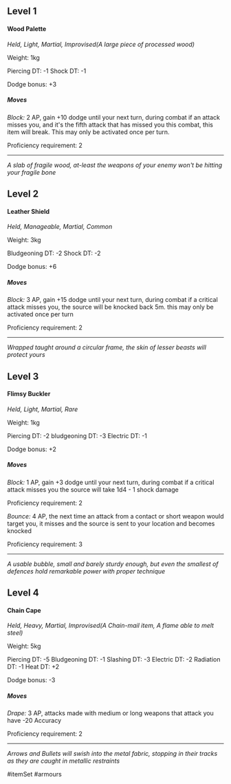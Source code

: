 ## Level 1
#### Wood Palette
*Held, Light, Martial, Improvised(A large piece of processed wood)*

Weight: 1kg

Piercing DT: -1
Shock DT: -1

Dodge bonus: +3

##### Moves

*Block:* 2 AP, gain +10 dodge until your next turn, during combat if an attack misses you, and it's the fifth attack that has missed you this combat, this item will break. This may only be activated once per turn.

Proficiency requirement: 2

---
*A slab of fragile wood, at-least the weapons of your enemy won't be hitting your fragile bone*

## Level 2
#### Leather Shield
*Held, Manageable, Martial, Common*

Weight: 3kg

Bludgeoning DT: -2
Shock DT: -2

Dodge bonus: +6

##### Moves

*Block:* 3 AP, gain +15 dodge until your next turn, during combat if a critical attack misses you, the source will be knocked back 5m. this may only be activated once per turn

Proficiency requirement: 2

---
*Wrapped taught around a circular frame, the skin of lesser beasts will protect yours*

## Level 3
#### Flimsy Buckler
*Held, Light, Martial, Rare*

Weight: 1kg

Piercing DT: -2
bludgeoning DT: -3
Electric DT: -1

Dodge bonus: +2

##### Moves

*Block:* 1 AP, gain +3 dodge until your next turn, during combat if a critical attack misses you the source will take 1d4 - 1 shock damage

Proficiency requirement: 2

*Bounce:* 4 AP, the next time an attack from a contact or short weapon would target you, it misses and the source is sent to your location and becomes knocked

Proficiency requirement: 3

---
*A usable bubble, small and barely sturdy enough, but even the smallest of defences hold remarkable power with proper technique*

## Level 4
#### Chain Cape
*Held, Heavy, Martial, Improvised(A Chain-mail item, A flame able to melt steel)*

Weight: 5kg

Piercing DT: -5
Bludgeoning DT: -1
Slashing DT: -3
Electric DT: -2
Radiation DT: -1
Heat DT: +2

Dodge bonus: -3

##### Moves

*Drape:* 3 AP, attacks made with medium or long weapons that attack you have -20 Accuracy 

Proficiency requirement: 2

---
*Arrows and Bullets will swish into the metal fabric, stopping in their tracks as they are caught in metallic restraints*

#itemSet #armours